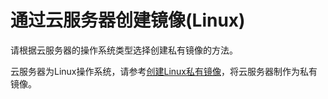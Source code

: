 # 通过云服务器创建镜像\(Linux\)<a name="ZH-CN_TOPIC_0030713197"></a>

请根据云服务器的操作系统类型选择创建私有镜像的方法。

云服务器为Linux操作系统，请参考[创建Linux私有镜像](创建Linux私有镜像.md)，将云服务器制作为私有镜像。

